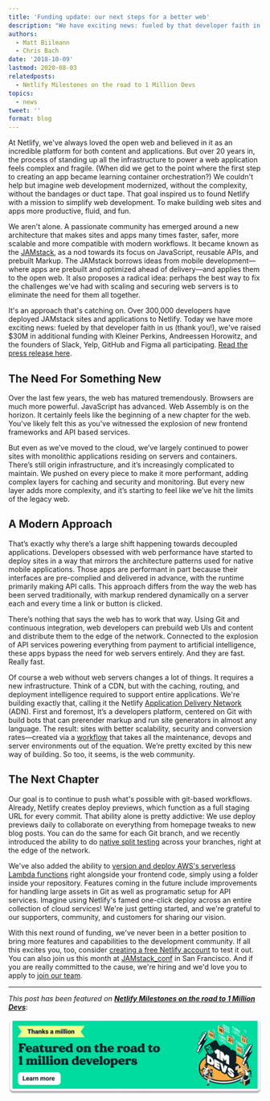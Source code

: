 ```yaml
---
title: 'Funding update: our next steps for a better web'
description: "We have exciting news: fueled by that developer faith in us (thank you!), we’ve raised $30M in additional funding with Kleiner Perkins, Andreessen Horowitz, and the founders of Slack, Yelp, GitHub and Figma all participating."
authors:
  - Matt Biilmann
  - Chris Bach
date: '2018-10-09'
lastmod: 2020-08-03
relatedposts:
  - Netlify Milestones on the road to 1 Million Devs
topics:
  - news
tweet: ''
format: blog
---
```

At Netlify, we've always loved the open web and believed in it as an incredible platform for both content and applications. But over 20 years in, the process of standing up all the infrastructure to power a web application feels complex and fragile. (When did we get to the point where the first step to creating an app became learning container orchestration?) We couldn't help but imagine web development modernized, without the complexity, without the bandages or duct tape. That goal inspired us to found Netlify with a mission to simplify web development. To make building web sites and apps more productive, fluid, and fun. 

We aren't alone. A passionate community has emerged around a new architecture that makes sites and apps many times faster, safer, more scalable and more compatible with modern workflows. It became known as the [JAMstack](https://jamstack.org/), as a nod towards its focus on JavaScript, reusable APIs, and prebuilt Markup. The JAMstack borrows ideas from mobile development—where apps are prebuilt and optimized ahead of delivery—and applies them to the open web. It also proposes a radical idea: perhaps the best way to fix the challenges we've had with scaling and securing web servers is to eliminate the need for them all together.

It's an approach that's catching on. Over 300,000 developers have deployed JAMstack sites and applications to Netlify.  Today we have more exciting news: fueled by that developer faith in us (thank you!), we've raised $30M in additional funding with Kleiner Perkins, Andreessen Horowitz, and the founders of Slack, Yelp, GitHub and Figma all participating. [Read the press release here](/blog/2018/10/09/netlify-raises-30m-to-replace-webservers-with-a-global-application-delivery-network/).

## The Need For Something New

Over the last few years, the web has matured tremendously. Browsers are much more powerful. JavaScript has advanced. Web Assembly is on the horizon. It certainly feels like the beginning of a new chapter for the web. You've likely felt this as you've witnessed the explosion of new frontend frameworks and API based services.

But even as we’ve moved to the cloud, we’ve largely continued to power sites with monolithic applications residing on servers and containers. There’s still origin infrastructure, and it’s increasingly complicated to maintain. We pushed on every piece to make it more performant, adding complex layers for caching and security and monitoring. But every new layer adds more complexity, and it’s starting to feel like we’ve hit the limits of the legacy web.

## A Modern Approach

That’s exactly why there’s a large shift happening towards decoupled applications. Developers obsessed with web performance have started to deploy sites in a way that mirrors the architecture patterns used for native mobile applications. Those apps are performant in part because their interfaces are pre-complied and delivered in advance, with the runtime primarily making API calls. This approach differs from the way the web has been served traditionally, with markup rendered dynamically on a server each and every time a link or button is clicked. 

There’s nothing that says the web has to work that way.  Using Git and continuous integration, web developers can prebuild web UIs and content and distribute them to the edge of the network. Connected to the explosion of API services powering everything from payment to artificial intelligence, these apps bypass the need for web servers entirely. And they are fast. Really fast.

Of course a web without web servers changes a lot of things. It requires a new infrastructure. Think of a CDN, but with the caching, routing, and deployment intelligence required to support entire applications. We're building exactly that, calling it the Netlify [Application Delivery Network ](/features/adn/)(ADN). First and foremost, It’s a developers platform, centered on Git with build bots that can prerender markup and run site generators in almost any language. The result: sites with better scalability, security and conversion rates—created via a [workflow](/features/workflow/) that takes all the maintenance, devops and server environments out of the equation. We’re pretty excited by this new way of building. So too, it seems, is the web community.

## The Next Chapter

Our goal is to continue to push what's possible with git-based workflows. Already, Netlify creates deploy previews, which function as a full staging URL for every commit. That ability alone is pretty addictive: We use deploy previews daily to collaborate on everything from homepage tweaks to new blog posts. You can do the same for each Git branch, and we recently introduced the ability to do [native split testing](https://medium.com/netlify/10-netlify-features-to-surprise-and-delight-225e846b7b21) across your branches, right at the edge of the network. 

We've also added the ability to [version and deploy AWS's serverless Lambda functions](/features/functions/) right alongside your frontend code, simply using a folder inside your repository. Features coming in the future include improvements for handling large assets in Git as well as programatic setup for API services. Imagine using Netlify's famed one-click deploy across an entire collection of cloud services! We're just getting started, and we're grateful to our supporters, community, and customers for sharing our vision.

With this next round of funding, we've never been in a better position to bring more features and capabilities to the development community. If all this excites you, too, consider [creating a free Netlify account](/pricing/) to test it out. You can also join us this month at [JAMstack_conf](https://jamstackconf.com/) in San Francisco. And if you are really committed to the cause, we're hiring and we'd love you to apply to [join our team](/careers/).

---

_This post has been featured on **[Netlify Milestones on the road to 1 Million Devs](https://www.netlify.com/blog/2020/08/03/netlify-milestones-on-the-road-to-1-million-devs/#world-s-first-jamstack-conf)**_:

[![Netlify 1 Million Devs article feature](/v3/img/blog/featured-on-1-million-devs-banner.png)](https://www.netlify.com/blog/2020/08/03/netlify-milestones-on-the-road-to-1-million-devs/#world-s-first-jamstack-conf)